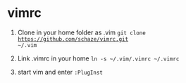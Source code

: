 # vimrc

1. Clone in your home folder as .vim
  <code>git clone https://github.com/schaze/vimrc.git ~/.vim</code>
  
2. Link .vimrc in your home
  <code>ln -s ~/.vim/.vimrc ~/.vimrc </code>

3. start vim and enter
  <code>:PlugInst</code>
